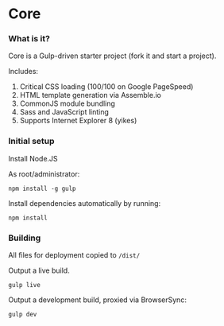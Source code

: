 Core
====

### What is it?
Core is a Gulp-driven starter project (fork it and start a project).

Includes:

1. Critical CSS loading (100/100 on Google PageSpeed)
2. HTML template generation via Assemble.io
3. CommonJS module bundling
4. Sass and JavaScript linting
5. Supports Internet Explorer 8 (yikes)

### Initial setup

Install Node.JS

As root/administrator:

```
npm install -g gulp
```

Install dependencies automatically by running:
```
npm install
```

### Building
All files for deployment copied to `/dist/`

Output a live build.
```
gulp live
```

Output a development build, proxied via BrowserSync:
```
gulp dev
```
